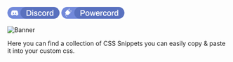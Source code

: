 [![Discord](https://raw.githubusercontent.com/CorellanStoma/CorellanStoma/master/shields/discord.png)](https://discord.com/)
[![Powercord](https://raw.githubusercontent.com/CorellanStoma/CorellanStoma/master/shields/powercord.png)](https://powercord.dev/)

![Banner](https://user-images.githubusercontent.com/58918358/113749725-3e8fa300-970a-11eb-811e-b3d19f9edbb8.png)

Here you can find a collection of CSS Snippets you can easily copy & paste it into your custom css.

